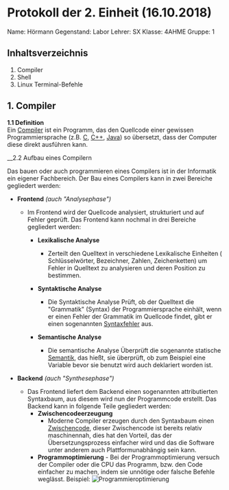  # Protokoll der 2. Einheit (16.10.2018)
  Name: 		Hörmann
  Gegenstand: Labor
  Lehrer: SX
  Klasse: 4AHME
  Gruppe: 1
  ## Inhaltsverzeichnis

 1. Compiler
 2.  Shell
 3.  Linux Terminal-Befehle
 
 ## 1. Compiler
 __1.1  Definition__  
Ein [Compiler](https://de.wikipedia.org/wiki/Compiler) ist ein Programm, das den Quellcode einer gewissen Programmiersprache (z.B. [C](https://de.wikipedia.org/wiki/C_(Programmiersprache)), [C++](https://de.wikipedia.org/wiki/C%2B%2B), [Java](https://de.wikipedia.org/wiki/Java_(Programmiersprache)))  so übersetzt, dass der Computer diese direkt ausführen kann.


__2.2 Aufbau eines Compilern

Das bauen oder auch programmieren eines Compilers ist in der Informatik ein eigener Fachbereich. Der Bau eines Compilers kann in zwei Bereiche gegliedert werden:

 - __Frontend__ _(auch "Analysephase")_ 
	 - Im Frontend wird der Quellcode analysiert, strukturiert und auf Fehler geprüft. Das Frontend kann nochmal in drei Bereiche gegliedert werden:
		 - __Lexikalische Analyse__
			 - Zerteilt den Quelltext in verschiedene Lexikalische Einheiten ( Schlüsselwörter, Bezeichner, Zahlen, Zeichenketten) um Fehler in Quelltext zu analysieren und deren Position zu bestimmen.			
			   
		 - __Syntaktische Analyse__
			 - Die Syntaktische Analyse Prüft, ob der Quelltext die "Grammatik" (Syntax) der Programmiersprache einhält, wenn er einen Fehler der Grammatik im Quellcode findet, gibt er einen sogenannten [Syntaxfehler](https://de.wikipedia.org/wiki/Syntaxfehler) aus.
		 - __Semantische Analyse__
			 - Die semantische Analyse Überprüft die sogenannte statische [Semantik](https://de.wikipedia.org/wiki/Semantik), das hießt, sie überprüft, ob zum Beispiel eine Variable bevor sie benutzt wird auch deklariert worden ist.
	
 - __Backend__ _(auch "Synthesephase")_
	 - Das Frontend liefert dem Backend einen sogenannten attributierten Syntaxbaum, aus diesem wird nun der Programmcode erstellt. Das Backend kann in folgende Teile gegliedert werden:
		 - __Zwischencodeerzeugung__
			 - Moderne Compiler erzeugen durch den Syntaxbaum einen [Zwischencode](https://de.wikipedia.org/wiki/Zwischencode), dieser Zwischencode ist bereits relativ maschinennah, dies hat den Vorteil, das der Übersetzungsprozess einfacher wird und das die Software unter anderem auch Plattformunabhängig sein kann. 
		 - __Programmoptimierung__
				 - Bei der Programmoptimierung versuch der Compiler oder die CPU das Programm, bzw. den Code einfacher zu machen, indem sie unnötige oder falsche Befehle weglässt. Beispiel: 
![Programmieroptimierung](https://github.com/HTLMechatronics/m15-la1-sx/blob/hoestm15/hoestm15/TabelleCompilerZoomed.png)







 

